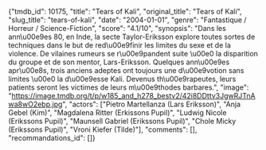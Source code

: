{"tmdb_id": 10175, "title": "Tears of Kali", "original_title": "Tears of Kali", "slug_title": "tears-of-kali", "date": "2004-01-01", "genre": "Fantastique / Horreur / Science-Fiction", "score": "4.1/10", "synopsis": "Dans les ann\u00e9es 80, en Inde, la secte Taylor-Eriksson explore toutes sortes de techniques dans le but de red\u00e9finir les limites du sexe et de la violence. De vilaines rumeurs se r\u00e9pandent suite \u00e0 la disparition du groupe et de son mentor, Lars-Eriksson. Quelques ann\u00e9es apr\u00e8s, trois anciens adeptes ont toujours une d\u00e9votion sans limites \u00e0 la d\u00e9esse Kali. Devenus th\u00e9rapeutes, leurs patients seront les victimes de leurs m\u00e9thodes barbares.", "image": "https://image.tmdb.org/t/p/w185_and_h278_bestv2/42i8DDttv3JgwRJTnAwa8wO2ebp.jpg", "actors": ["Pietro Martellanza (Lars Eriksson)", "Anja Gebel (Kim)", "Magdalena Ritter (Erkissons Pupil)", "Ludwig Nicole (Erikssons Pupil)", "Maunsell Gabriel (Erikssons Pupil)", "Chole Micky (Erikssons Pupil)", "Vroni Kiefer (Tilde)"], "comments": [], "recommandations_id": []}